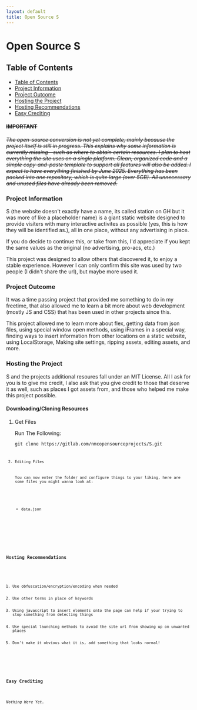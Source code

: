 ```yaml
---
layout: default
title: Open Source S
---
```



# Open Source S

<h2 id="ToC" class="noborder hd bold">Table of Contents</h2>

  <ul class="custom-list">
    <li><a class="bold hoveruline" href="#ToC">Table of Contents</a></li>
    <li><a class="bold hoveruline" href="#pInfo">Project Information</a></li>
    <li><a class="bold hoveruline" href="#pOutcome">Project Outcome</a></li>
    <li><a class="bold hoveruline" href="#hProject">Hosting the Project</a></li>
    <li><a class="bold hoveruline" href="#hRec">Hosting Recommendations</a></li>
    <li><a class="bold hoveruline" href="#eCred">Easy Crediting</a></li>
  </ul>

<s><h4 class="noborder hd bold">IMPORTANT</h4></s>
<p><em><s>
  The open-source conversion is not yet complete, mainly because the project itself is still in progress. This explains why some information is currently missing—such as where to obtain certain resources. I plan to host everything the site uses on a single platform. Clean, organized code and a simple copy-and-paste template to support all features will also be added. I expect to have everything finished by June 2025. Everything has been packed into one repository, which is quite large (over 5GB). All unnecessary and unused files have already been removed.
</s></em></p>

<div class="section">
<h3 id="pInfo" class="noborder hd bold">Project Information</h3>
  <p>S (the website doesn't exactly have a name, its called station on GH but it was more of like a placeholder name) is a giant static website designed to provide visiters with many interactive activites as possible (yes, this is how they will be identified as.), all in one place, without any advertising in place.</p>
  <p>If you do decide to continue this, or take from this, I'd appreciate if you kept the same values as the original (no advertising, pro-acs, etc.)</p>
  <p>This project was designed to allow others that discovered it, to enjoy a stable experience. However I can only confirm this site was used by two people (I didn't share the url), but maybe more used it.</p>
</div>

<div class="section">
<h3 id="pOutcome" class="noborder hd bold">Project Outcome</h3>
  <p>It was a time passing project that provided me something to do in my freetime, that also allowed me to learn a bit more about web development (mostly JS and CSS) that has been used in other projects since this.</p>
  <p>This project allowed me to learn more about flex, getting data from json files, using special window open methods, using iFrames in a special way, finding ways to insert information from other locations on a static website, using LocalStorage, Making site settings, ripping assets, editing assets, and more.</p>
</div>

<div class="section">
<h3 id="hProject" class="noborder hd bold">Hosting the Project</h3>
  <p>S and the projects additional resoures fall under an MIT License. All I ask for you is to give me credit, I also ask that you give credit to those that deserve it as well, such as places I got assets from, and those who helped me make this project possible.</p>

  <h4 class="noborder hd bold">Downloading/Cloning Resources</h4>
    <ol>
      <li>Get Files</li>
        <p class="listText">Run The Following:</p>
          <pre id="c1"><code>git clone https://gitlab.com/nmcopensourceprojects/S.git<code></pre>
      <li>Editing Files</li>
        <p class="listText">You can now enter the folder and configure things to your liking, here are some files you might wanna look at:</p>
      <ul>
        <li>data.json</li>
      </ul>
    </ol>
</div>

<div class="section">
<h3 id="hRec" class="noborder hd bold">Hosting Recommendations</h3>
  <ol>
    <li>Use obfuscation/encryption/encoding when needed</li>
    <li>Use other terms in place of keywords</li>
    <li>Using javascript to insert elements onto the page can help if your trying to stop something from detecting things</li>
    <li>Use special launching methods to avoid the site url from showing up on unwanted places</li>
    <li>Don't make it obvious what it is, add something that looks normal!</li>
  </ol>
</div>

<div class="section">
<h3 id="eCred" class="noborder hd bold">Easy Crediting</h3>
  <em><p>Nothing Here Yet.</p></em>
</div>
